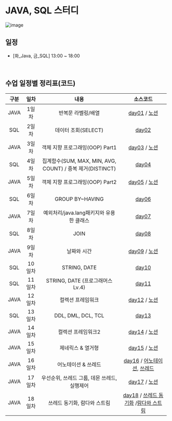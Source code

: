 # JAVA, SQL 스터디

![image](https://img.megastudyacademy.co.kr/campus/lecture/2023020617272316756720434541.png)

## 일정
- [화_Java, 금_SQL] 13:00 ~ 18:00
</br>

## 수업 일정별 정리표(코드)

| 구분 |  일차  |          내용          |     소스코드      |
| :--: | :----: | :--------------------: | :---------------: |
|  JAVA  | 1일차  | 반복문 라벨링/배열      | [day01](https://github.com/choiyuran/study_java/tree/main/week01/programmers) / [노션](https://choiyuran.notion.site/3fe484d19cf74a66995937789463febd?pvs=4) |
|  SQL  | 2일차  | 데이터 조회(SELECT)    | [day02](https://choiyuran.notion.site/select-86c7047756854f13900cd59216204e58?pvs=4) |
|  JAVA  | 3일차  | 객체 지향 프로그래밍(OOP) Part1  | [day03](https://github.com/choiyuran/study_java/tree/main/week02/oop) / [노션](https://choiyuran.notion.site/OOP-0e16aac9298541ada939686443e73a67?pvs=4) |
|  SQL  | 4일차  | 집계함수(SUM, MAX, MIN, AVG, COUNT) / 중복 제거(DISTINCT)      | [day04](https://choiyuran.notion.site/SUM-MAX-MIN-AVG-COUNT-DISTINCT-4dcbf0e256d74631880809c8014f74a4?pvs=4) |
|  JAVA  | 5일차  | 객체 지향 프로그래밍(OOP) Part2 | [day05](https://github.com/choiyuran/study_java/tree/main/week03/oop2) / [노션](https://choiyuran.notion.site/OOP-Part2-c5627a46fcf148ffaa27727b0b71a0ca?pvs=4) |
|  SQL  | 6일차  |  GROUP BY~HAVING                    | [day06](https://choiyuran.notion.site/GROUP-BY-HAVING-9376c8274f6e431abff499fffe29bb4f?pvs=4) |
|  JAVA | 7일차  |  예외처리/java.lang패키지와 유용한 클래스   | [day07](https://choiyuran.notion.site/java-lang-90c6df571cb3498a8a3ffd95dfc6a546?pvs=4) |
|  SQL  | 8일차  |  JOIN                | [day08](https://choiyuran.notion.site/JOIN-32762dbbf24c48eba8c377836f35bbb5?pvs=4) |
|  JAVA  | 9일차  |  날짜와 시간     | [day09](https://github.com/choiyuran/study_java/tree/main/week05/dateTime) / [노션](https://choiyuran.notion.site/2a10cb2c35ea431b89db35d1054e6e61?pvs=4) |
|  SQL  | 10일차 |  STRING, DATE  | [day10](https://choiyuran.notion.site/STRING-DATE-00f3b934d5974674837f3dcc4b684335?pvs=4) |
|  SQL  | 11일차 |  STRING, DATE (프로그래머스Lv.4)   | [day11](https://choiyuran.notion.site/STRING-DATE-00f3b934d5974674837f3dcc4b684335?pvs=4) 
|  JAVA  | 12일차 |  컬렉션 프레임워크   | [day12](https://github.com/choiyuran/study_java/tree/main/week06Collection) / [노션](https://choiyuran.notion.site/c43259fd22874e53894df008d7a674fd?pvs=4) |
|  SQL  | 13일차 |  DDL, DML, DCL, TCL  | [day13](https://choiyuran.notion.site/DDL-DML-DCL-TCL-21b5edff9444424383f7568d83998a6f?pvs=4) 
|  JAVA  | 14일차 |  컬렉션 프레임워크2  | [day14](https://github.com/choiyuran/study_java/tree/main/week07Collection2) / [노션](https://choiyuran.notion.site/2-4938777720054cc2b1d2a41ceb89cf3d?pvs=4)
|  JAVA  | 15일차 |  제네릭스 & 열거형  | [day15](https://github.com/choiyuran/study_java/tree/main/week08) / [노션](https://choiyuran.notion.site/2-4938777720054cc2b1d2a41ceb89cf3d?pvs=4)
|  JAVA  | 16일차 |  어노테이션 & 쓰레드  | [day16](https://github.com/choiyuran/study_java/tree/main/week10/thread) / [어노테이션](https://choiyuran.notion.site/29bbbfec3e424a8399367b03b1e5e2d5?pvs=4), [쓰레드](https://choiyuran.notion.site/72225f4b6bb8447895a5268b57bb9f5f?pvs=4)
|  JAVA  | 17일차 |  우선순위, 쓰레드 그룹, 데몬 쓰레드, 실행제어  | [day17](https://github.com/choiyuran/study_java/tree/main/week11/thread2) / [노션](https://choiyuran.notion.site/2-fc91dae1378047c2895bab6aa34883cf?pvs=4)
|  JAVA  | 18일차 |  쓰레드 동기화, 람다와 스트림 | [day18](https://github.com/choiyuran/study_java/tree/main/week12/thread3) / [쓰레드 동기화](https://choiyuran.notion.site/3-104efade5d054065b1e544dbdc7cdc04?pvs=4) /[람다와 스트림](https://choiyuran.notion.site/6510566aafcc4c4da90a20d6e17aaedc?pvs=4)






